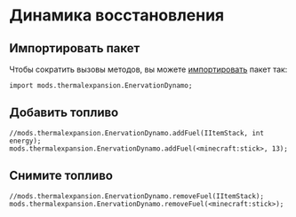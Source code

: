 # Динамика восстановления

## Импортировать пакет

Чтобы сократить вызовы методов, вы можете [импортировать](/AdvancedFunctions/Import/) пакет так:

```zenscript
import mods.thermalexpansion.EnervationDynamo;
```

## Добавить топливо

```zenscript
//mods.thermalexpansion.EnervationDynamo.addFuel(IItemStack, int energy);
mods.thermalexpansion.EnervationDynamo.addFuel(<minecraft:stick>, 13);
```

## Снимите топливо

```zenscript
//mods.thermalexpansion.EnervationDynamo.removeFuel(IItemStack);
mods.thermalexpansion.EnervationDynamo.removeFuel(<minecraft:stick>);
```